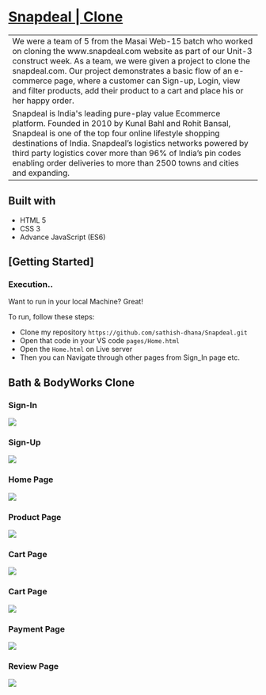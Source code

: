 # [Snapdeal | Clone](https://www.snapdeal.com/)
<table>
<tr>
<td>
We were a team of 5 from the Masai Web-15 batch who worked on cloning the www.snapdeal.com website as part of our Unit-3 construct week. As a team, we were given a project to clone the snapdeal.com. Our project demonstrates a basic flow of an e-commerce page, where a customer can Sign-up, Login, view and filter products, add their product to a cart and place his or her happy order.
  </td>
</tr>
<tr>
<td>
Snapdeal is India's leading pure-play value Ecommerce platform. Founded in 2010 by Kunal Bahl and Rohit Bansal, Snapdeal is one of the top four online lifestyle shopping destinations of India. Snapdeal’s logistics networks powered by third party logistics cover more than 96% of India’s pin codes enabling order deliveries to more than 2500 towns and cities and expanding.
  </td>
</tr>
</table>

## Built with 

- HTML 5
- CSS 3
- Advance JavaScript (ES6)

## [Getting Started]

### Execution..
Want to run in your local Machine? Great!

To run, follow these steps:

- Clone my repository `https://github.com/sathish-dhana/Snapdeal.git`
- Open that code in your VS code `pages/Home.html`
- Open the `Home.html` on Live server
- Then you can Navigate through other pages from Sign_In page etc.

## Bath & BodyWorks Clone

### Sign-In

![](https://github.com/sathish-dhana/Bath-Bodyworks/blob/465f9958423fce37e94c854aaefdfd802963ba94/pictures/shot1.png)

### Sign-Up

![](https://github.com/sathish-dhana/Bath-Bodyworks/blob/465f9958423fce37e94c854aaefdfd802963ba94/pictures/shot-2.png)

### Home Page

![](https://github.com/sathish-dhana/Bath-Bodyworks/blob/465f9958423fce37e94c854aaefdfd802963ba94/pictures/shot3.png)

### Product Page

![](https://github.com/sathish-dhana/Bath-Bodyworks/blob/465f9958423fce37e94c854aaefdfd802963ba94/pictures/shot-4.png)

### Cart Page

![](https://github.com/sathish-dhana/Bath-Bodyworks/blob/8444b2f2e0918dd40f66ecad75e8806cc587fb90/pictures/Cart-Page.png)


### Cart Page

![](https://github.com/sathish-dhana/Bath-Bodyworks/blob/465f9958423fce37e94c854aaefdfd802963ba94/pictures/shot-6.png)

### Payment Page

![](https://github.com/sathish-dhana/Bath-Bodyworks/blob/0c1049848f49e2d33d752d7a80f63e0158532573/pictures/Payment.png)

### Review Page

![](https://github.com/sathish-dhana/Bath-Bodyworks/blob/465f9958423fce37e94c854aaefdfd802963ba94/pictures/shot-7.png)

